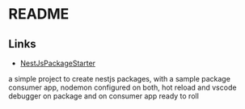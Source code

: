 # README

## Links

- [NestJsPackageStarter](https://github.com/koakh/NestJsPackageStarter)

a simple project to create nestjs packages, with a sample package consumer app, nodemon configured on both, hot reload and vscode debugger on package and on consumer app ready to roll


